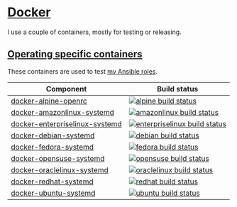 # [Docker](#docker)

I use a couple of containers, mostly for testing or releasing.

## [Operating specific containers](#operating-specific-containers)

These containers are used to test [my Ansible roles](ansible.md).

|Component|Build status|
|---------|------------|
|[docker-alpine-openrc](https://github.com/robertdebock/docker-alpine-openrc)|[![alpine build status](https://github.com/robertdebock/docker-alpine-systemd/actions/workflows/build-push-action.yml/badge.svg)](https://hub.docker.com/repository/docker/robertdebock/alpine)|
|[docker-amazonlinux-systemd](https://github.com/robertdebock/docker-amazonlinux-systemd)|[![amazonlinux build status](https://github.com/robertdebock/docker-amazonlinux-systemd/actions/workflows/build-push-action.yml/badge.svg)](https://hub.docker.com/repository/docker/robertdebock/amazonlinux)|
|[docker-enterpriselinux-systemd](https://github.com/robertdebock/docker-enterpriselinux-systemd)|[![enterpriselinux build status](https://github.com/robertdebock/docker-enterpriselinux-systemd/actions/workflows/build-push-action.yml/badge.svg)](https://hub.docker.com/repository/docker/robertdebock/enterpriselinux)|
|[docker-debian-systemd](https://github.com/robertdebock/docker-debian-systemd)|[![debian build status](https://github.com/robertdebock/docker-debian-systemd/actions/workflows/build-push-action.yml/badge.svg)](https://hub.docker.com/repository/docker/robertdebock/debian)|
|[docker-fedora-systemd](https://github.com/robertdebock/docker-fedora-systemd)|[![fedora build status](https://github.com/robertdebock/docker-fedora-systemd/actions/workflows/build-push-action.yml/badge.svg)](https://hub.docker.com/repository/docker/robertdebock/fedora)|
|[docker-opensuse-systemd](https://github.com/robertdebock/docker-opensuse-systemd)|[![opensuse build status](https://github.com/robertdebock/docker-opensuse-systemd/actions/workflows/build-push-action.yml/badge.svg)](https://hub.docker.com/repository/docker/robertdebock/opensuse)|
|[docker-oraclelinux-systemd](https://github.com/robertdebock/docker-oraclelinux-systemd)|[![oraclelinux build status](https://github.com/robertdebock/docker-oraclelinux-systemd/actions/workflows/build-push-action.yml/badge.svg)](https://hub.docker.com/repository/docker/robertdebock/oraclelinux)|
|[docker-redhat-systemd](https://github.com/robertdebock/docker-redhat-systemd)|[![redhat build status](https://github.com/robertdebock/docker-redhat-systemd/actions/workflows/build-push-action.yml/badge.svg)](https://hub.docker.com/repository/docker/robertdebock/redhat)|
|[docker-ubuntu-systemd](https://github.com/robertdebock/docker-ubuntu-systemd)|[![ubuntu build status](https://github.com/robertdebock/docker-ubuntu-systemd/actions/workflows/build-push-action.yml/badge.svg)](https://hub.docker.com/repository/docker/robertdebock/ubuntu)|
